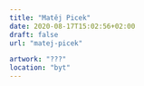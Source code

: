 ```yaml
---
title: "Matěj Picek"
date: 2020-08-17T15:02:56+02:00
draft: false
url: "matej-picek"

artwork: "???"
location: "byt"
---
```

